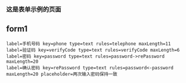 ### 这是表单示例的页面

## form1

``` form width=800 url=http://localhost:3000/api/client/register
label=手机号码 key=phone type=text rules=telephone maxLength=11
label=验证码 key=verifyCode type=text rules=verifyCode maxLength=6
label=密码 key=password type=text rules=password->rePassword maxLength=20
label=确认密码 key=rePassword type=text rules=password<-password maxLength=20 placeholder=两次输入密码保持一致
```
